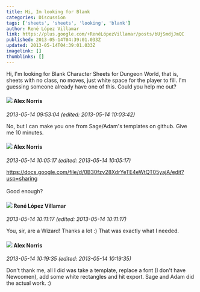 ```yaml
---
title: Hi, Im looking for Blank
categories: Discussion
tags: ['sheets', 'sheets', 'looking', 'blank']
author: René López Villamar
link: https://plus.google.com/+RenéLópezVillamar/posts/bUjSmdjJmQC
published: 2013-05-14T04:39:01.033Z
updated: 2013-05-14T04:39:01.033Z
imagelink: []
thumblinks: []
---
```


Hi, I&#39;m looking for Blank Character Sheets for Dungeon World, that is, sheets with no class, no moves, just white space for the player to fill. I&#39;m guessing someone already have one of this. Could you help me out?
<div id='comment z12wvnbbxnyfyj4ai04cfjc41wufj1sr0gc'>
  <h4><img src='{{site.baseurl}}//images/avatars/112750659160242168572_photo.jpg'> Alex Norris</h4>
      <p><cite>2013-05-14 09:53:04 (edited: 2013-05-14 10:03:42)</cite></p>
        <p>No, but I can make you one from Sage/Adam&#39;s templates on github. Give me 10 minutes.</p>
</div>
        

<div id='comment z12wvnbbxnyfyj4ai04cfjc41wufj1sr0gc'>
  <h4><img src='{{site.baseurl}}//images/avatars/112750659160242168572_photo.jpg'> Alex Norris</h4>
      <p><cite>2013-05-14 10:05:17 (edited: 2013-05-14 10:05:17)</cite></p>
        <p><a href="https://docs.google.com/file/d/0B30fzv28XdrYeTE4eWtQT05yajA/edit?usp=sharing" class="ot-anchor">https://docs.google.com/file/d/0B30fzv28XdrYeTE4eWtQT05yajA/edit?usp=sharing</a><br /><br />Good enough?</p>
</div>
        

<div id='comment z12wvnbbxnyfyj4ai04cfjc41wufj1sr0gc'>
  <h4><img src='{{site.baseurl}}//images/avatars/103627920218935543641_photo.jpg'> René López Villamar</h4>
      <p><cite>2013-05-14 10:11:17 (edited: 2013-05-14 10:11:17)</cite></p>
        <p>You, sir, are a Wizard! Thanks a lot :) That was exactly what I needed.</p>
</div>
        

<div id='comment z12wvnbbxnyfyj4ai04cfjc41wufj1sr0gc'>
  <h4><img src='{{site.baseurl}}//images/avatars/112750659160242168572_photo.jpg'> Alex Norris</h4>
      <p><cite>2013-05-14 10:19:35 (edited: 2013-05-14 10:19:35)</cite></p>
        <p>Don&#39;t thank me, all I did was take a template, replace a font (I don&#39;t have Newcomen), add some white rectangles and hit export. Sage and Adam did the actual work. :)</p>
</div>
        